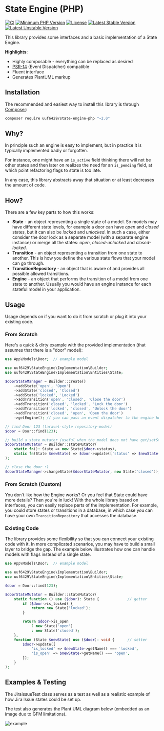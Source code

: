 # State Engine (PHP)

[![CI](https://github.com/uuf6429/state-engine-php/actions/workflows/ci.yml/badge.svg)](https://github.com/uuf6429/state-engine-php/actions/workflows/ci.yml)
[![Minimum PHP Version](https://img.shields.io/badge/php-%5E7.4%20%7C%20%5E8-8892BF.svg)](https://php.net/)
[![License](http://poser.pugx.org/uuf6429/state-engine/license)](https://packagist.org/packages/uuf6429/state-engine)
[![Latest Stable Version](http://poser.pugx.org/uuf6429/state-engine/v)](https://packagist.org/packages/uuf6429/state-engine)
[![Latest Unstable Version](http://poser.pugx.org/uuf6429/state-engine/v/unstable)](https://packagist.org/packages/uuf6429/state-engine)

This library provides some interfaces and a basic implementation of a State Engine.

**Highlights:**
- Highly composable - everything can be replaced as desired
- [PSR-14](http://www.php-fig.org/psr/psr-14/) (Event Dispatcher) compatible
- Fluent interface
- Generates PlantUML markup

## Installation

The recommended and easiest way to install this library is through [Composer](https://getcomposer.org/):

```bash
composer require uuf6429/state-engine-php "~2.0"
```

## Why?

In principle such an engine is easy to implement, but in practice it is typically implemented badly or forgotten.

For instance, one might have an `is_active` field thinking there will not be other states and then later on realizes the
need for an `is_pending` field, at which point refactoring flags to state is too late.

In any case, this library abstracts away that situation or at least decreases the amount of code.

## How?

There are a few key parts to how this works:

- **State** - an object representing a single state of a model. So models may have different state levels, for example a
  door can have _open_ and _closed_ states, but it can also be _locked_ and _unlocked_. In such a case, either consider
  the door lock as a separate model (with a separate engine instance) or merge all the states: _open_, _closed-unlocked_
  and _closed-locked_.
- **Transition** - an object representing a transition from one state to another. This is how you define the various
  state flows that your model can go through.
- **TransitionRepository** - an object that is aware of and provides all possible allowed transitions.
- **Engine** - an object that performs the transition of a model from one state to another. Usually you would have an
  engine instance for each stateful model in your application.

## Usage

Usage depends on if you want to do it from scratch or plug it into your existing code.

### From Scratch

Here's a quick & dirty example with the provided implementation (that assumes that there is a "door" model):

```php
use App\Models\Door;  // example model

use uuf6429\StateEngine\Implementation\Builder;
use uuf6429\StateEngine\Implementation\Entities\State;

$doorStateManager = Builder::create()
    ->addState('open', 'Open')
    ->addState('closed', 'Closed')
    ->addState('locked', 'Locked')
    ->addTransition('open', 'closed', 'Close the door')
    ->addTransition('closed', 'locked', 'Lock the door')
    ->addTransition('locked', 'closed', 'Unlock the door')
    ->addTransition('closed', 'open', 'Open the door')
    ->getEngine(); // you can pass an event dispatcher to the engine here

// find Door 123 (laravel-style repository-model)
$door = Door::find(123);

// build a state mutator (useful when the model does not have get/setState)
$doorStateMutator = Builder::stateMutator(
    static fn(): State => new State($door->status),                                    // getter
    static fn(State $newState) => $door->update(['status' => $newState->getName()])    // setter
);

// close the door :)
$doorStateManager->changeState($doorStateMutator, new State('closed'));
```

### From Scratch (Custom)

You don't like how the Engine works? Or you feel that State could have more details?
Then you're in luck! With the whole library based on interfaces, you can easily replace parts of the implementation.
For example, you could store states or transitions in a database, in which case you can have your own
`TransitionRepository` that accesses the database.

### Existing Code

The library provides some flexibility so that you can connect your existing code with it. In more complicated scenarios,
you may have to build a small layer to bridge the gap. The example below illustrates how one can handle models with
flags instead of a single state.
```php
use App\Models\Door;  // example model

use uuf6429\StateEngine\Implementation\Builder;
use uuf6429\StateEngine\Implementation\Entities\State;

$door = Door::find(123);

$doorStateMutator = Builder::stateMutator(
    static function () use ($door): State {             // getter
        if ($door->is_locked) {
            return new State('locked');
        }

        return $door->is_open
            ? new State('open')
            : new State('closed');
    },
    function (State $newState) use ($door): void {      // setter
        $door->update([
            'is_locked' => $newState->getName() === 'locked',
            'is_open' => $newState->getName() === 'open',
        ]);
    }
);
```

## Examples & Testing

The JiraIssueTest class serves as a test as well as a realistic example of how Jira Issue states could be set up.

The test also generates the Plant UML diagram below (embedded as an image due to GFM limitations).

![example](https://www.planttext.com/api/plantuml/svg/TPBDRiCW48JlFCKUauDV88SgZgfAlLIrymGqJ2rK31PiBENjYurfux_hpZVB370EB3tVMoF4uI9lFyOrHogA5pgKLff7qE589xgWqPRaD5cIxvPUqG_ScmnSi8ygVJjF2ZsCwrfO5a_xHbCDgHuZDNcpJZVNTWQCbUNlr1FLuBktn8w-qb0i5wuwV02AMkSHOx7K9cnR_ikaqhCEMLmqgCg1lyAg8L5Lxe8r36J0nbNvfEmwfqnNTjqyqZn5hf0IfGQCmDes8i-tDrTbZAGDr1xtb3sodpA4WTtG9rzmfeTAZpKg8vsdwmTr7QmGvtY9yJV-0W00)
